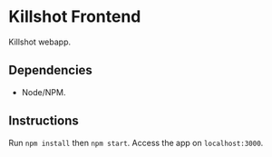 # Killshot Frontend
Killshot webapp.

## Dependencies
- Node/NPM.

## Instructions
Run `npm install` then `npm start`. Access the app on `localhost:3000`.
